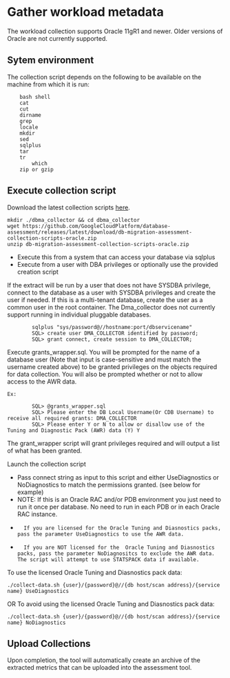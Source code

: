 # Gather workload metadata

The workload collection supports Oracle 11gR1 and newer.  Older versions of Oracle are not currently supported.

## Sytem environment

The collection script depends on the following to be available on the machine from which it is run:
```shell
	bash shell
	cat
	cut
	dirname
	grep
	locale
	mkdir
	sed
	sqlplus
	tar
	tr
        which
	zip or gzip
```

## Execute collection script

Download the latest collection scripts [here](https://github.com/GoogleCloudPlatform/database-assessment/releases/latest/download/db-migration-assessment-collection-scripts-oracle.zip).

```shell
mkdir ./dbma_collector && cd dbma_collector
wget https://github.com/GoogleCloudPlatform/database-assessment/releases/latest/download/db-migration-assessment-collection-scripts-oracle.zip  
unzip db-migration-assessment-collection-scripts-oracle.zip
```


- Execute this from a system that can access your database via sqlplus
- Execute from a user with DBA privileges or optionally use the provided creation script

If the extract will be run by a user that does not have SYSDBA privilege, connect to the database
as a user with SYSDBA privileges and create the user if needed.  If this is a multi-tenant database,
create the user as a common user in the root container. The Dma_collector does not currently support
running in individual pluggable databases.

```shell
        sqlplus "sys/password@//hostname:port/dbservicename"
        SQL> create user DMA_COLLECTOR identified by password;
        SQL> grant connect, create session to DMA_COLLECTOR;
```

Execute grants_wrapper.sql.  You will be prompted for the name of a database user
(Note that input is case-sensitive and must match the username created above) to be granted
privileges on the objects required for data collection.
You will also be prompted whether or not to allow access to the AWR data.

    Ex:
```shell
        SQL> @grants_wrapper.sql
        SQL> Please enter the DB Local Username(Or CDB Username) to receive all required grants: DMA_COLLECTOR
        SQL> Please enter Y or N to allow or disallow use of the Tuning and Diagnostic Pack (AWR) data (Y) Y
```

The grant_wrapper script will grant privileges required and will output a list of what has been granted.


Launch the collection script

- Pass connect string as input to this script and either UseDiagnostics or NoDiagnostics to match the permissions granted. (see below for example)
- NOTE: If this is an Oracle RAC and/or PDB environment you just need to run it once per database. No need to run in each PDB or in each Oracle RAC instance.
-       If you are licensed for the Oracle Tuning and Diasnostics packs, pass the parameter UseDiagnostics to use the AWR data.
-       If you are NOT licensed for the  Oracle Tuning and Diasnostics packs, pass the parameter NoDiagnositcs to exclude the AWR data.  The script will attempt to use STATSPACK data if available.



To use the licensed Oracle Tuning and Diasnostics pack data:
```shell
./collect-data.sh {user}/{password}@//{db host/scan address}/{service name} UseDiagnostics
```
OR
To avoid using the licensed Oracle Tuning and Diasnostics pack data:
```shell
./collect-data.sh {user}/{password}@//{db host/scan address}/{service name} NoDiagnostics
```

## Upload Collections

Upon completion, the tool will automatically create an archive of the extracted metrics that can be uploaded into the assessment tool.
